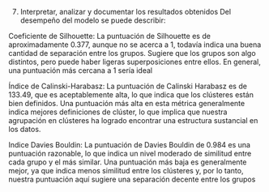 7. Interpretar, analizar y documentar los resultados obtenidos
Del desempeño del modelo se puede describir:

Coeficiente de Silhouette: La puntuación de Silhouette es de aproximadamente 0.377, aunque no se acerca a 1,
todavía indica una buena cantidad de separación entre los grupos. Sugiere que los grupos son algo distintos, 
pero puede haber ligeras superposiciones entre ellos. En general, una puntuación más cercana a 1 sería ideal

Índice de Calinski-Harabasz: La puntuación de Calinski Harabasz es de 133.49, que es aceptablemente alta, 
lo que indica que los clústeres están bien definidos. Una puntuación más alta en esta métrica generalmente 
indica mejores definiciones de clúster, lo que implica que nuestra agrupación en clústeres ha logrado encontrar una estructura sustancial en los datos.

Indice Davies Bouldin: La puntuación de Davies Bouldin de 0.984 es una puntuación razonable, 
lo que indica un nivel moderado de similitud entre cada grupo y el más similar. Una puntuación 
más baja es generalmente mejor, ya que indica menos similitud entre los clústeres y, por lo tanto,
nuestra puntuación aquí sugiere una separación decente entre los grupos
